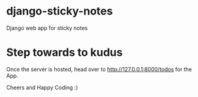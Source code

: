 # django-sticky-notes
Django web app for sticky notes 

# Step towards to kudus

Once the server is hosted, head over to http://127.0.0.1:8000/todos for the App.

Cheers and Happy Coding :)